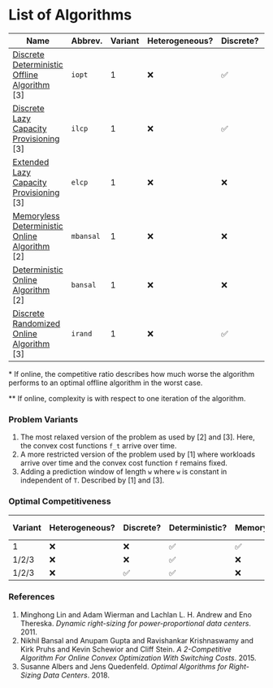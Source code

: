 # List of Algorithms

| Name                                                        | Abbrev.   | Variant | Heterogeneous? | Discrete? | Online? | Optimal? | Competitiveness* | Complexity** |
| ----------------------------------------------------------- | --------- | ------- | -------------- | --------- | ------- | ------- | ---------------- | ------------ |
| [Discrete Deterministic Offline Algorithm](opt.rs) [3]      | `iopt`    | 1       | ❌             | ✅        | ❌      | ✅      |                  | O(T log m)   |
| [Discrete Lazy Capacity Provisioning](lcp.rs) [3]           | `ilcp`    | 1       | ❌             | ✅        | ✅      | ✅      | 3-competitive    | ?            |
| [Extended Lazy Capacity Provisioning](lcp.rs) [3]           | `elcp`    | 1       | ❌             | ❌        | ✅      | ❌      | 3-competitive    | ?            |
| [Memoryless Deterministic Online Algorithm](mbansal.rs) [2] | `mbansal` | 1       | ❌             | ❌        | ✅      | ✅      | 3-competitive    | ?            |
| [Deterministic Online Algorithm](bansal.rs) [2]             | `bansal`  | 1       | ❌             | ❌        | ✅      | ✅      | 2-competitive    | ?            |
| [Discrete Randomized Online Algorithm](rand.rs) [3]         | `irand`   | 1       | ❌             | ✅        | ✅      | ✅      | 2-competitive    | ?            |

\* If online, the competitive ratio describes how much worse the algorithm performs to an optimal offline algorithm in the worst case.

\*\* If online, complexity is with respect to one iteration of the algorithm.

### Problem Variants

1. The most relaxed version of the problem as used by [2] and [3]. Here, the convex cost functions `f_t` arrive over time.
2. A more restricted version of the problem used by [1] where workloads arrive over time and the convex cost function `f` remains fixed.
3. Adding a prediction window of length `w` where `w` is constant in independent of `T`. Described by [1] and [3].

### Optimal Competitiveness

| Variant | Heterogeneous? | Discrete? | Deterministic? | Memoryless? | Optimal Competitiveness |
| ------- | -------------- | --------- | -------------- | ----------- | ----------------------- |
| 1       | ❌             | ❌        | ✅             | ✅          | 3-competitive           |
| 1/2/3   | ❌             | ❌        | ✅             | ❌          | 2-competitive           |
| 1/2/3   | ❌             | ✅        | ✅             | ❌          | 3-competitive           |

### References

1. Minghong Lin and Adam Wierman and Lachlan L. H. Andrew and Eno Thereska. _Dynamic right-sizing for power-proportional data centers_. 2011.
2. Nikhil Bansal and Anupam Gupta and Ravishankar Krishnaswamy and Kirk Pruhs and Kevin Schewior and Cliff Stein. _A 2-Competitive Algorithm For Online Convex Optimization With Switching Costs_. 2015.
3. Susanne Albers and Jens Quedenfeld. _Optimal Algorithms for Right-Sizing Data Centers_. 2018.
